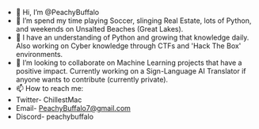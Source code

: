 - 👋 Hi, I’m @PeachyBuffalo
- 👀 I’m spend my time playing Soccer, slinging Real Estate, lots of Python, and weekends on Unsalted Beaches (Great Lakes).
- 🌱 I have an understanding of Python and growing that knowledge daily. Also working on Cyber knowledge through CTFs and 'Hack The Box' environments.
- 💞️ I’m looking to collaborate on Machine Learning projects that have a positive impact. Currently working on a Sign-Language AI Translator if anyone wants to contribute (currently private).
- 📫 How to reach me:
- Twitter- ChillestMac
- Email- PeachyBuffalo7@gmail.com
- Discord- peachybuffalo
